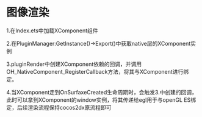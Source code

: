 # 图像渲染
1.在Index.ets中加载XComponent组件

2.在PluginManager:GetInstance()->Export()中获取native层的XComponent实例

3.pluginRender中创建XComponent依赖的回调，并调用OH_NativeComponent_RegisterCallback方法，将其与XComponent进行绑定。

4.当XComponent走到OnSurfaxeCreated生命周期时，会触发3.中创建的回调，此时可以拿到XComponent的window实例，将其传递给egl用于与openGL ES绑定，后续渲染流程保持cocos2dx原流程即可